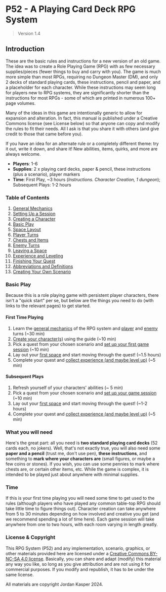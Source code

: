 
# P52 - A Playing Card Deck RPG System

> Version 1.4

## Introduction

These are the basic rules and instructions for a new version of an old game. The idea was to create a Role Playing Game (RPG) with as few necessary supplies/pieces (fewer things to buy and carry with you). The game is much more simple than most RPGs, requiring no Dungeon Master (DM), and only 2 decks of standard playing cards, these instructions, pencil and paper, and a placeholder for each character. While these instructions may seem long for players new to RPG systems, they are significantly shorter than the instructions for most RPGs - some of which are printed in numerous 100+ page volumes.

Many of the ideas in this game are intentionally generic to allow for expansion and alteration. In fact, this manual is published under a Creative Commons license (see License below) so that anyone can copy and modify the rules to fit their needs. All I ask is that you share it with others (and give credit to those that came before you).

If you have an idea for an alternate rule or a completely different theme: try it out, write it down, and share it! New abilities, items, quirks, and more are always welcome.

* **Players**: 1-6
* **Supplies**: 2 x playing card decks, paper & pencil, these instructions (plus a scenario), player markers
* **Time**: First Play, ~3 hours (_Instructions. Character Creation, 1 dungeon_); Subsequent Plays: 1-2 hours

### Table of Contents

1. [General Mechanics](01_general_mechanics.md)
2. [Setting Up a Session](02_setting_up_a_session.md)
3. [Creating a Character](03_creating_a_character.md)
4. [Basic Play](04_basic_play.md)
5. [Space Layout](05_space_layout.md)
6. [Player Turns](06_player_turns.md)
7. [Chests and Items](07_chests_and_items.md)
8. [Enemy Turns](08_enemy_turns.md)
9. [Leaving a Space](09_leaving_a_space.md)
10. [Experience and Leveling](10_experience_and_leveling.md)
11. [Finishing Your Quest](11_finishing_your_quest.md)
12. [Abbreviations and Definitions](12_abbreviations_and_definitions.md)
13. [Creating Your Own Scenario](13_creating_your_own_scenario.md)


### Basic Play

Because this is a role playing game with persistent player characters, there isn't a "quick start" per se, but below are the things you need to do (with links to the relevant pages) to get started.

#### First Time Playing

1. Learn the [general mechanics](01_general_mechanics.md) of the RPG system and [player](06_player_turns.md) and [enemy](08_enemy_turns.md) turns (~30 min)
2. [Create your character(s)](03_creating_a_character.md) using the guide (~10 min)
3. Pick a quest from your chosen scenario and [set up your first game session](02_setting_up_a_session.md) (~10 min)
4. Lay out your [first space](05_space_layout.md) and start moving through the quest! (~1.5 hours)
5. Complete your quest and [collect experience (and maybe level up)](10_experience_and_leveling.md) (~5 min)

#### Subsequent Plays

1. Refresh yourself of your characters' abilities (~ 5 min)
2. Pick a quest from your chosen scenario and [set up your game session](02_setting_up_a_session.md) (~10 min)
4. Lay out your [first space](05_space_layout.md) and start moving through the quest! (~1-2 hours)
5. Complete your quest and [collect experience (and maybe level up)](10_experience_and_leveling.md) (~5 min)

### What you will need

Here's the great part: all you need is **two standard playing card decks** (52 cards each, no jokers). Well, that's not exactly true, you will also need some **paper and a pencil** (trust me, don't use pen), **these instructions**, and something to **mark where your characters are** (small figures, or maybe a few coins or stones). If you wish, you can use some pennies to mark where chests are, or certain other items, etc. While the game is complex, it is intended to be played just about anywhere with minimal supplies.

### Time

If this is your first time playing you will need some time to get used to the rules (although players who have played any common table-top RPG should take little time to figure things out). Character creation can take anywhere from 5 to 30 minutes depending on how involved and creative you get (and we recommend spending a lot of time here). Each game session will take anywhere from one to two hours, with each room varying in length greatly.

### License & Copyright

This RPG System (P52) and any implementation, scenario, graphics, or other materials provided here are licensed under a [Creative Commons BY-NC-SA 4.0 license](https://creativecommons.org/licenses/by-nc-sa/4.0/). Basically, you can share and adapt (modify) this material any way you like, so long as you give attribution and are not using it for commercial purposes. If you modify and republish, it has to be under the same license.

All materials are copyright Jordan Kasper 2024.

